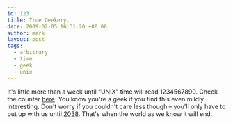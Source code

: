 ```yaml
---
id: 123
title: True Geekery.
date: 2009-02-05 16:31:20 +00:00
author: mark
layout: post
tags:
  - arbitrary
  - time
  - geek
  - unix
---
```

It's little more than a week until &#8220;UNIX&#8221; time will read 1234567890. Check the counter [here](http://coolepochcountdown.com/). You know you're a geek if you find this even mildly interesting. Don't worry if you couldn't care less though &#8211; you'll only have to put up with us until [2038](http://en.wikipedia.org/wiki/Year_2038_problem). That's when the world as we know it will end.
